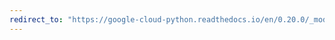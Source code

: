 ```yaml
---
redirect_to: "https://google-cloud-python.readthedocs.io/en/0.20.0/_modules/google/cloud/monitoring/label.html"
---
```

